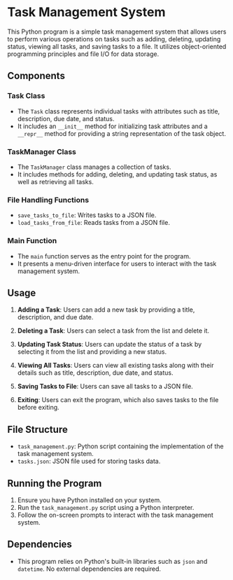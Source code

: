 # Task Management System

This Python program is a simple task management system that allows users to perform various operations on tasks such as adding, deleting, updating status, viewing all tasks, and saving tasks to a file. It utilizes object-oriented programming principles and file I/O for data storage.

## Components

### Task Class
- The `Task` class represents individual tasks with attributes such as title, description, due date, and status.
- It includes an `__init__` method for initializing task attributes and a `__repr__` method for providing a string representation of the task object.

### TaskManager Class
- The `TaskManager` class manages a collection of tasks.
- It includes methods for adding, deleting, and updating task status, as well as retrieving all tasks.

### File Handling Functions
- `save_tasks_to_file`: Writes tasks to a JSON file.
- `load_tasks_from_file`: Reads tasks from a JSON file.

### Main Function
- The `main` function serves as the entry point for the program.
- It presents a menu-driven interface for users to interact with the task management system.

## Usage

1. **Adding a Task**: Users can add a new task by providing a title, description, and due date.

2. **Deleting a Task**: Users can select a task from the list and delete it.

3. **Updating Task Status**: Users can update the status of a task by selecting it from the list and providing a new status.

4. **Viewing All Tasks**: Users can view all existing tasks along with their details such as title, description, due date, and status.

5. **Saving Tasks to File**: Users can save all tasks to a JSON file.

6. **Exiting**: Users can exit the program, which also saves tasks to the file before exiting.

## File Structure

- `task_management.py`: Python script containing the implementation of the task management system.
- `tasks.json`: JSON file used for storing tasks data.

## Running the Program

1. Ensure you have Python installed on your system.
2. Run the `task_management.py` script using a Python interpreter.
3. Follow the on-screen prompts to interact with the task management system.

## Dependencies

- This program relies on Python's built-in libraries such as `json` and `datetime`. No external dependencies are required.